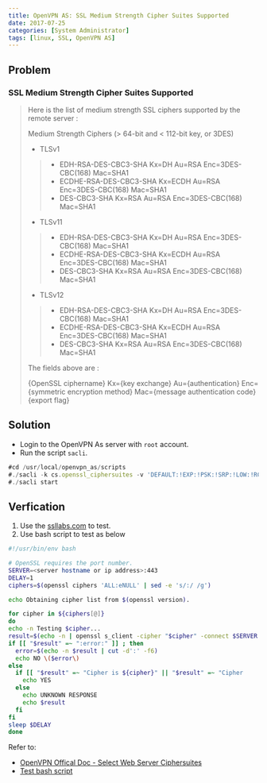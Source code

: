 ```yaml
---
title: OpenVPN AS: SSL Medium Strength Cipher Suites Supported
date: 2017-07-25
categories: [System Administrator]
tags: [linux, SSL, OpenVPN AS]
---
```


## Problem
### SSL Medium Strength Cipher Suites Supported
> Here is the list of medium strength SSL ciphers supported by the remote server :
> 
> Medium Strength Ciphers (> 64-bit and < 112-bit key, or 3DES)
> 
> - TLSv1
> > - EDH-RSA-DES-CBC3-SHA Kx=DH Au=RSA Enc=3DES-CBC(168) Mac=SHA1 
> > - ECDHE-RSA-DES-CBC3-SHA Kx=ECDH Au=RSA Enc=3DES-CBC(168) Mac=SHA1 
> > - DES-CBC3-SHA Kx=RSA Au=RSA Enc=3DES-CBC(168) Mac=SHA1 
> 
> - TLSv11
> > - EDH-RSA-DES-CBC3-SHA Kx=DH Au=RSA Enc=3DES-CBC(168) Mac=SHA1 
> > - ECDHE-RSA-DES-CBC3-SHA Kx=ECDH Au=RSA Enc=3DES-CBC(168) Mac=SHA1 
> > - DES-CBC3-SHA Kx=RSA Au=RSA Enc=3DES-CBC(168) Mac=SHA1 
> 
> - TLSv12
> > - EDH-RSA-DES-CBC3-SHA Kx=DH Au=RSA Enc=3DES-CBC(168) Mac=SHA1 
> > - ECDHE-RSA-DES-CBC3-SHA Kx=ECDH Au=RSA Enc=3DES-CBC(168) Mac=SHA1 
> > - DES-CBC3-SHA Kx=RSA Au=RSA Enc=3DES-CBC(168) Mac=SHA1 
> 
> The fields above are :
> 
> {OpenSSL ciphername}
> Kx={key exchange}
> Au={authentication}
> Enc={symmetric encryption method}
> Mac={message authentication code}
> {export flag}

## Solution
- Login to the OpenVPN As server with `root` account.
- Run the script `sacli`.

```js
#cd /usr/local/openvpn_as/scripts
#./sacli -k cs.openssl_ciphersuites -v 'DEFAULT:!EXP:!PSK:!SRP:!LOW:!RC4:!EDH-RSA-DES-CBC3-SHA:!ECDHE-RSA-DES-CBC3-SHA:!DES-CBC3-SHA' ConfigPut
#./sacli start
```

## Verfication
1. Use the [ssllabs.com](https://www.ssllabs.com/ssltest/index.html) to test.
2. Use bash script to test as below

```bash
#!/usr/bin/env bash

# OpenSSL requires the port number.
SERVER=<server hostname or ip address>:443
DELAY=1
ciphers=$(openssl ciphers 'ALL:eNULL' | sed -e 's/:/ /g')

echo Obtaining cipher list from $(openssl version).

for cipher in ${ciphers[@]}
do
echo -n Testing $cipher...
result=$(echo -n | openssl s_client -cipher "$cipher" -connect $SERVER 2>&1)
if [[ "$result" =~ ":error:" ]] ; then
  error=$(echo -n $result | cut -d':' -f6)
  echo NO \($error\)
else
  if [[ "$result" =~ "Cipher is ${cipher}" || "$result" =~ "Cipher    :" ]] ; then
    echo YES
  else
    echo UNKNOWN RESPONSE
    echo $result
  fi
fi
sleep $DELAY
done
```

Refer to: 
- [OpenVPN Offical Doc - Select Web Server Ciphersuites](https://docs.openvpn.net/docs/access-server/openvpn-access-server-command-line-tools.html#selecting-web-server-ciphersuites)
- [Test bash script](https://superuser.com/questions/109213/how-do-i-list-the-ssl-tls-cipher-suites-a-particular-website-offers)


